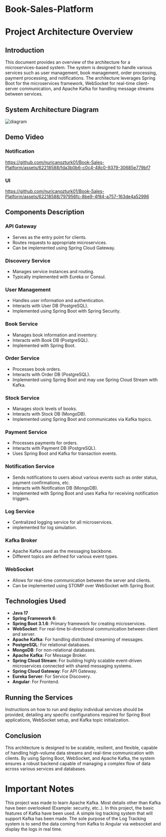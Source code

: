 # Book-Sales-Platform

# Project Architecture Overview

## Introduction

This document provides an overview of the architecture for a microservices-based system. The system is designed to
handle various services such as user management, book management, order processing, payment processing, and
notifications. The architecture leverages Spring Boot for the microservices framework, WebSocket for real-time
client-server communication, and Apache Kafka for handling message streams between services.

## System Architecture Diagram

![diagram](https://github.com/nuricanozturk01/Book-Sales-Platform/assets/62218588/55e75632-2b7b-4626-bd59-f76f0e190a4b)

## Demo Video
### Notification
https://github.com/nuricanozturk01/Book-Sales-Platform/assets/62218588/fda3b0b6-c0c4-48c0-9379-30685e779bf7
### UI
https://github.com/nuricanozturk01/Book-Sales-Platform/assets/62218588/797956fc-8be9-4f84-a757-163de4a52996

## Components Description

### API Gateway

- Serves as the entry point for clients.
- Routes requests to appropriate microservices.
- Can be implemented using Spring Cloud Gateway.

### Discovery Service

- Manages service instances and routing.
- Typically implemented with Eureka or Consul.

### User Management

- Handles user information and authentication.
- Interacts with User DB (PostgreSQL).
- Implemented using Spring Boot with Spring Security.

### Book Service

- Manages book information and inventory.
- Interacts with Book DB (PostgreSQL).
- Implemented with Spring Boot.

### Order Service

- Processes book orders.
- Interacts with Order DB (PostgreSQL).
- Implemented using Spring Boot and may use Spring Cloud Stream with Kafka.

### Stock Service

- Manages stock levels of books.
- Interacts with Stock DB (MongoDB).
- Implemented using Spring Boot and communicates via Kafka topics.

### Payment Service

- Processes payments for orders.
- Interacts with Payment DB (PostgreSQL).
- Uses Spring Boot and Kafka for transaction events.

### Notification Service

- Sends notifications to users about various events such as order status, payment confirmations, etc.
- Interacts with Notification DB (MongoDB).
- Implemented with Spring Boot and uses Kafka for receiving notification triggers.

### Log Service

- Centralized logging service for all microservices.
- implemented for log simulation.

### Kafka Broker

- Apache Kafka used as the messaging backbone.
- Different topics are defined for various event types.

### WebSocket

- Allows for real-time communication between the server and clients.
- Can be implemented using STOMP over WebSocket with Spring Boot.

## Technologies Used

- **Java 17**
- **Spring Framework 6**:
- **Spring Boot 3.1.6**: Primary framework for creating microservices.
- **WebSocket**: For real-time bi-directional communication between client and server.
- **Apache Kafka**: For handling distributed streaming of messages.
- **PostgreSQL**: For relational databases.
- **MongoDB**: For non-relational databases.
- **Apache Kafka**: For Message Broker.
- **Spring Cloud Stream**: For building highly scalable event-driven microservices connected with shared messaging
  systems.
- **Spring Cloud Gateway**: For API Gateway.
- **Eureka Server**: For Service Discovery.
- **Angular**: For Frontend.

## Running the Services

Instructions on how to run and deploy individual services should be provided, detailing any specific configurations
required for Spring Boot applications, WebSocket setup, and Kafka topic initialization.

## Conclusion

This architecture is designed to be scalable, resilient, and flexible, capable of handling high-volume data streams and
real-time communication with clients. By using Spring Boot, WebSocket, and Apache Kafka, the system ensures a robust
backend capable of managing a complex flow of data across various services and databases.

# Important Notes

This project was made to learn Apache Kafka. Most details other than Kafka have been overlooked (Example: security,
etc..).
In this project, the basic features of Kafka have been used. A simple log tracking system that will support Kafka has
been made.
The sole purpose of the Log Tracking system is to send the data coming from Kafka to Angular via websocket and display
the logs in real time.
